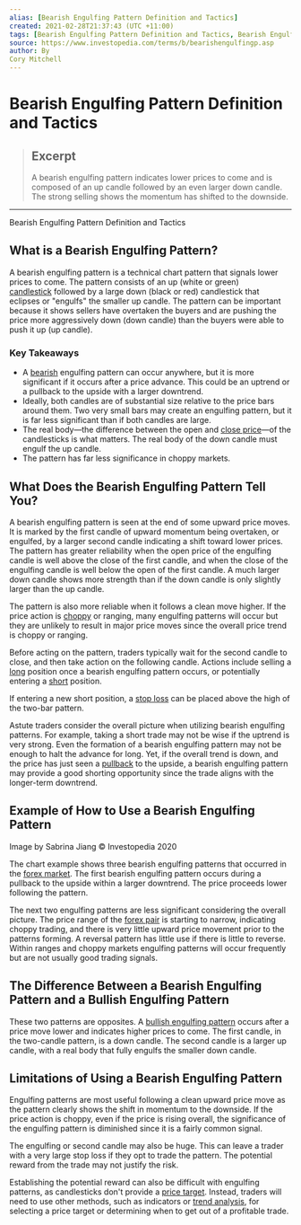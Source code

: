 ```yaml
---
alias: [Bearish Engulfing Pattern Definition and Tactics]
created: 2021-02-28T21:37:43 (UTC +11:00)
tags: [Bearish Engulfing Pattern Definition and Tactics, Bearish Engulfing Pattern Definition and Tactics]
source: https://www.investopedia.com/terms/b/bearishengulfingp.asp
author: By
Cory Mitchell
---
```


# Bearish Engulfing Pattern Definition and Tactics

> ## Excerpt
> A bearish engulfing pattern indicates lower prices to come and is composed of an up candle followed by an even larger down candle. The strong selling shows the momentum has shifted to the downside.

---

Bearish Engulfing Pattern Definition and Tactics
## What is a Bearish Engulfing Pattern?

A bearish engulfing pattern is a technical chart pattern that signals lower prices to come. The pattern consists of an up (white or green) [candlestick](https://www.investopedia.com/terms/c/candlestick.asp) followed by a large down (black or red) candlestick that eclipses or "engulfs" the smaller up candle. The pattern can be important because it shows sellers have overtaken the buyers and are pushing the price more aggressively down (down candle) than the buyers were able to push it up (up candle).

### Key Takeaways

-   A [bearish](https://www.investopedia.com/terms/b/bear.asp) engulfing pattern can occur anywhere, but it is more significant if it occurs after a price advance. This could be an uptrend or a pullback to the upside with a larger downtrend.
-   Ideally, both candles are of substantial size relative to the price bars around them. Two very small bars may create an engulfing pattern, but it is far less significant than if both candles are large.
-   The real body—the difference between the open and [close price](https://www.investopedia.com/terms/c/closingprice.asp)—of the candlesticks is what matters. The real body of the down candle must engulf the up candle.
-   The pattern has far less significance in choppy markets.

## What Does the Bearish Engulfing Pattern Tell You?

A bearish engulfing pattern is seen at the end of some upward price moves. It is marked by the first candle of upward momentum being overtaken, or engulfed, by a larger second candle indicating a shift toward lower prices. The pattern has greater reliability when the open price of the engulfing candle is well above the close of the first candle, and when the close of the engulfing candle is well below the open of the first candle. A much larger down candle shows more strength than if the down candle is only slightly larger than the up candle.

The pattern is also more reliable when it follows a clean move higher. If the price action is [choppy](https://www.investopedia.com/terms/c/choppymarket.asp) or ranging, many engulfing patterns will occur but they are unlikely to result in major price moves since the overall price trend is choppy or ranging.

Before acting on the pattern, traders typically wait for the second candle to close, and then take action on the following candle. Actions include selling a [long](https://www.investopedia.com/terms/l/long.asp) position once a bearish engulfing pattern occurs, or potentially entering a [short](https://www.investopedia.com/terms/s/short.asp) position.

If entering a new short position, a [stop loss](https://www.investopedia.com/terms/s/stop-lossorder.asp) can be placed above the high of the two-bar pattern.

Astute traders consider the overall picture when utilizing bearish engulfing patterns. For example, taking a short trade may not be wise if the uptrend is very strong. Even the formation of a bearish engulfing pattern may not be enough to halt the advance for long. Yet, if the overall trend is down, and the price has just seen a [pullback](https://www.investopedia.com/terms/p/pullback.asp) to the upside, a bearish engulfing pattern may provide a good shorting opportunity since the trade aligns with the longer-term downtrend.

## Example of How to Use a Bearish Engulfing Pattern

Image by Sabrina Jiang © Investopedia 2020

The chart example shows three bearish engulfing patterns that occurred in the [forex market](https://www.investopedia.com/terms/f/forex.asp). The first bearish engulfing pattern occurs during a pullback to the upside within a larger downtrend. The price proceeds lower following the pattern.

The next two engulfing patterns are less significant considering the overall picture. The price range of the [forex pair](https://www.investopedia.com/terms/c/currencypair.asp) is starting to narrow, indicating choppy trading, and there is very little upward price movement prior to the patterns forming. A reversal pattern has little use if there is little to reverse. Within ranges and choppy markets engulfing patterns will occur frequently but are not usually good trading signals.

## The Difference Between a Bearish Engulfing Pattern and a Bullish Engulfing Pattern

These two patterns are opposites. A [bullish engulfing pattern](https://www.investopedia.com/terms/b/bullishengulfingpattern.asp) occurs after a price move lower and indicates higher prices to come. The first candle, in the two-candle pattern, is a down candle. The second candle is a larger up candle, with a real body that fully engulfs the smaller down candle.

## Limitations of Using a Bearish Engulfing Pattern

Engulfing patterns are most useful following a clean upward price move as the pattern clearly shows the shift in momentum to the downside. If the price action is choppy, even if the price is rising overall, the significance of the engulfing pattern is diminished since it is a fairly common signal.

The engulfing or second candle may also be huge. This can leave a trader with a very large stop loss if they opt to trade the pattern. The potential reward from the trade may not justify the risk.

Establishing the potential reward can also be difficult with engulfing patterns, as candlesticks don't provide a [price target](https://www.investopedia.com/terms/p/pricetarget.asp). Instead, traders will need to use other methods, such as indicators or [trend analysis](https://www.investopedia.com/terms/t/trendanalysis.asp), for selecting a price target or determining when to get out of a profitable trade.

